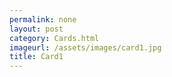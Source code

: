 ```yaml
---
permalink: none
layout: post
category: Cards.html
imageurl: /assets/images/card1.jpg
title: Card1
---
```


